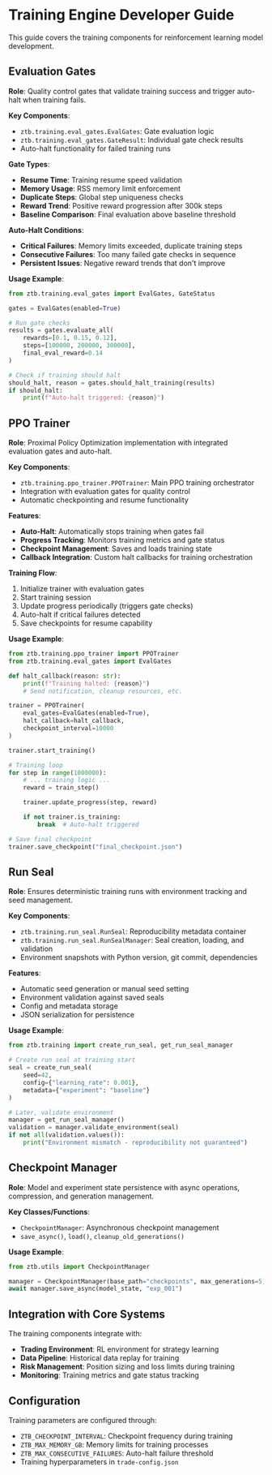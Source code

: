 # Training Engine Developer Guide

This guide covers the training components for reinforcement learning model development.

## Evaluation Gates

**Role**: Quality control gates that validate training success and trigger auto-halt when training fails.

**Key Components**:

- `ztb.training.eval_gates.EvalGates`: Gate evaluation logic
- `ztb.training.eval_gates.GateResult`: Individual gate check results
- Auto-halt functionality for failed training runs

**Gate Types**:

- **Resume Time**: Training resume speed validation
- **Memory Usage**: RSS memory limit enforcement
- **Duplicate Steps**: Global step uniqueness checks
- **Reward Trend**: Positive reward progression after 300k steps
- **Baseline Comparison**: Final evaluation above baseline threshold

**Auto-Halt Conditions**:

- **Critical Failures**: Memory limits exceeded, duplicate training steps
- **Consecutive Failures**: Too many failed gate checks in sequence
- **Persistent Issues**: Negative reward trends that don't improve

**Usage Example**:

```python
from ztb.training.eval_gates import EvalGates, GateStatus

gates = EvalGates(enabled=True)

# Run gate checks
results = gates.evaluate_all(
    rewards=[0.1, 0.15, 0.12],
    steps=[100000, 200000, 300000],
    final_eval_reward=0.14
)

# Check if training should halt
should_halt, reason = gates.should_halt_training(results)
if should_halt:
    print(f"Auto-halt triggered: {reason}")
```

## PPO Trainer

**Role**: Proximal Policy Optimization implementation with integrated evaluation gates and auto-halt.

**Key Components**:

- `ztb.training.ppo_trainer.PPOTrainer`: Main PPO training orchestrator
- Integration with evaluation gates for quality control
- Automatic checkpointing and resume functionality

**Features**:

- **Auto-Halt**: Automatically stops training when gates fail
- **Progress Tracking**: Monitors training metrics and gate status
- **Checkpoint Management**: Saves and loads training state
- **Callback Integration**: Custom halt callbacks for training orchestration

**Training Flow**:

1. Initialize trainer with evaluation gates
2. Start training session
3. Update progress periodically (triggers gate checks)
4. Auto-halt if critical failures detected
5. Save checkpoints for resume capability

**Usage Example**:

```python
from ztb.training.ppo_trainer import PPOTrainer
from ztb.training.eval_gates import EvalGates

def halt_callback(reason: str):
    print(f"Training halted: {reason}")
    # Send notification, cleanup resources, etc.

trainer = PPOTrainer(
    eval_gates=EvalGates(enabled=True),
    halt_callback=halt_callback,
    checkpoint_interval=10000
)

trainer.start_training()

# Training loop
for step in range(1000000):
    # ... training logic ...
    reward = train_step()

    trainer.update_progress(step, reward)

    if not trainer.is_training:
        break  # Auto-halt triggered

# Save final checkpoint
trainer.save_checkpoint("final_checkpoint.json")
```

## Run Seal

**Role**: Ensures deterministic training runs with environment tracking and seed management.

**Key Components**:

- `ztb.training.run_seal.RunSeal`: Reproducibility metadata container
- `ztb.training.run_seal.RunSealManager`: Seal creation, loading, and validation
- Environment snapshots with Python version, git commit, dependencies

**Features**:

- Automatic seed generation or manual seed setting
- Environment validation against saved seals
- Config and metadata storage
- JSON serialization for persistence

**Usage Example**:

```python
from ztb.training import create_run_seal, get_run_seal_manager

# Create run seal at training start
seal = create_run_seal(
    seed=42,
    config={"learning_rate": 0.001},
    metadata={"experiment": "baseline"}
)

# Later, validate environment
manager = get_run_seal_manager()
validation = manager.validate_environment(seal)
if not all(validation.values()):
    print("Environment mismatch - reproducibility not guaranteed")
```

## Checkpoint Manager

**Role**: Model and experiment state persistence with async operations, compression, and generation management.

**Key Classes/Functions**:

- `CheckpointManager`: Asynchronous checkpoint management
- `save_async()`, `load()`, `cleanup_old_generations()`

**Usage Example**:

```python
from ztb.utils import CheckpointManager

manager = CheckpointManager(base_path="checkpoints", max_generations=5)
await manager.save_async(model_state, "exp_001")
```

## Integration with Core Systems

The training components integrate with:

- **Trading Environment**: RL environment for strategy learning
- **Data Pipeline**: Historical data replay for training
- **Risk Management**: Position sizing and loss limits during training
- **Monitoring**: Training metrics and gate status tracking

## Configuration

Training parameters are configured through:

- `ZTB_CHECKPOINT_INTERVAL`: Checkpoint frequency during training
- `ZTB_MAX_MEMORY_GB`: Memory limits for training processes
- `ZTB_MAX_CONSECUTIVE_FAILURES`: Auto-halt failure threshold
- Training hyperparameters in `trade-config.json`